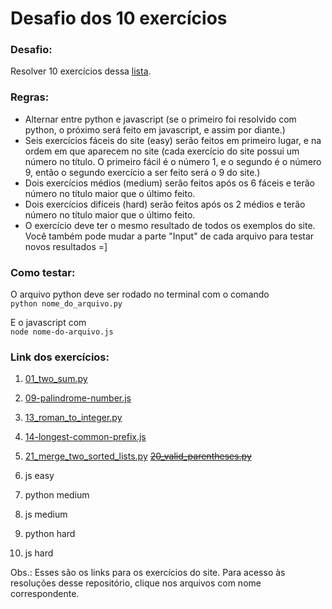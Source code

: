 # Desafio dos 10 exercícios

### Desafio:
Resolver 10 exercícios dessa [lista](https://leetcode.com/problemset/all/?sorting=W3t9XQ%3D%3D).

### Regras:
- Alternar entre python e javascript (se o primeiro foi resolvido com python, o próximo será feito em javascript, e assim por diante.)
- Seis exercícios fáceis do site (easy) serão feitos em primeiro lugar, e na ordem em que aparecem no site (cada exercício do site possui um número no título. O primeiro fácil é o número 1, e o segundo é o número 9, então o segundo exercício a ser feito será o 9 do site.)
- Dois exercícios médios (medium) serão feitos após os 6 fáceis e terão número no título maior que o último feito.
- Dois exercícios difíceis (hard) serão feitos após os 2 médios e terão número no título maior que o último feito.
- O exercício deve ter o mesmo resultado de todos os exemplos do site. Você também pode mudar a parte "Input" de cada arquivo para testar novos resultados =]

### Como testar:
  
O arquivo python deve ser rodado no terminal com o comando  
```python nome_do_arquivo.py```  
  
E o javascript com  
```node nome-do-arquivo.js```

### Link dos exercícios:
1. [01_two_sum.py](https://leetcode.com/problems/two-sum/)
2. [09-palindrome-number.js](https://leetcode.com/problems/palindrome-number/)
3. [13_roman_to_integer.py](https://leetcode.com/problems/roman-to-integer/)
4. [14-longest-common-prefix.js](https://leetcode.com/problems/longest-common-prefix/)
5. [21_merge_two_sorted_lists.py](https://leetcode.com/problems/merge-two-sorted-lists/)
~~[20_valid_parentheses.py](https://leetcode.com/problems/valid-parentheses/)~~
6. js easy

7. python medium
8. js medium

9. python hard
10. js hard

Obs.: Esses são os links para os exercícios do site. Para acesso às resoluções desse repositório, clique nos arquivos com nome correspondente.
